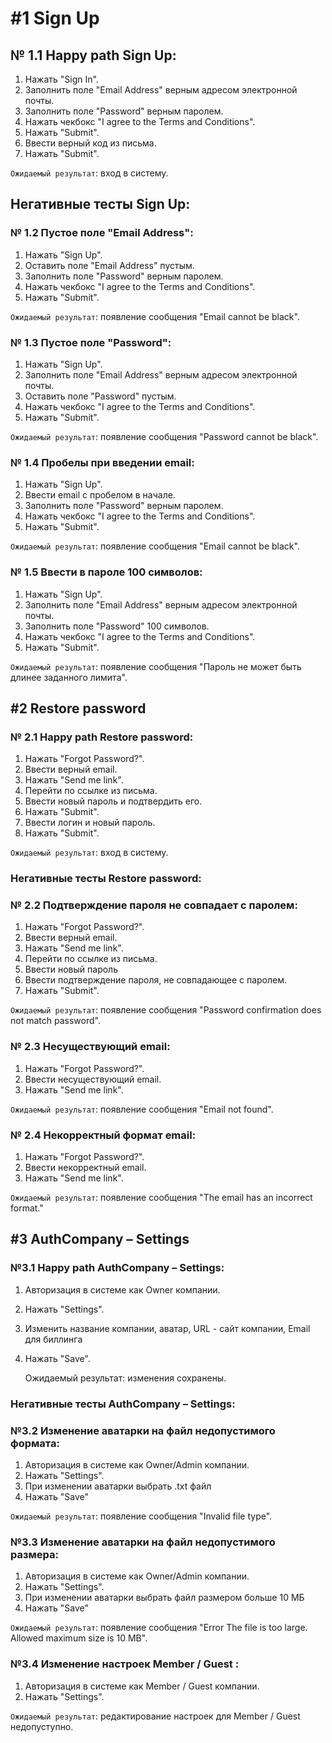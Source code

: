 # #1 Sign Up

## № 1.1 Happy path Sign Up: 

1. Нажать "Sign In".
2. Заполнить поле "Email Address" верным адресом электронной почты.
3. Заполнить поле "Password" верным паролем.
4. Нажать чекбокс "I agree to the Terms and Conditions".
5. Нажать "Submit".
6. Ввести верный код из письма.
7. Нажать "Submit".

`Ожидаемый результат`: вход в систему.

## Негативные тесты Sign Up:

### № 1.2 Пустое поле "Email Address":

1. Нажать "Sign Up".
2. Оставить поле "Email Address" пустым.
3. Заполнить поле "Password" верным паролем.
4. Нажать чекбокс "I agree to the Terms and Conditions".
5. Нажать "Submit".

`Ожидаемый результат`: появление сообщения "Email cannot be black".

### № 1.3 Пустое поле "Password":

1. Нажать "Sign Up".
2. Заполнить поле "Email Address" верным адресом электронной почты.
3. Оставить поле "Password" пустым.
4. Нажать чекбокс "I agree to the Terms and Conditions".
5. Нажать "Submit".

`Ожидаемый результат`: появление сообщения "Password cannot be black".

### № 1.4 Пробелы при введении email:

1. Нажать "Sign Up".
2. Ввести email с пробелом в начале.
3. Заполнить поле "Password" верным паролем.
4. Нажать чекбокс "I agree to the Terms and Conditions".
5. Нажать "Submit".

`Ожидаемый результат`: появление сообщения "Email cannot be black".

### № 1.5 Ввести в пароле 100 символов:

1. Нажать "Sign Up".
2. Заполнить поле "Email Address" верным адресом электронной почты.
3. Заполнить поле "Password"  100 символов.
4. Нажать чекбокс "I agree to the Terms and Conditions".
5. Нажать "Submit".

`Ожидаемый результат`: появление сообщения "Пароль не может быть длинее заданного лимита".    


## #2 Restore password

### № 2.1 Happy path Restore password:

1. Нажать "Forgot Password?".
2. Ввести верный email.
3. Нажать "Send me link".
4. Перейти по ссылке из письма.
5. Ввести новый пароль и подтвердить его.
6. Нажать "Submit".
7. Ввести логин и новый пароль.
8. Нажать "Submit".

`Ожидаемый результат`: вход в систему.

### Негативные тесты Restore password:

### № 2.2 Подтверждение пароля не совпадает с паролем:

1. Нажать "Forgot Password?".
2. Ввести верный email.
3. Нажать "Send me link".
4. Перейти по ссылке из письма.
5. Ввести новый пароль
6. Ввести подтверждение пароля, не совпадающее с паролем.
7. Нажать "Submit".

`Ожидаемый результат`: появление сообщения "Password confirmation does not match password".

### № 2.3 Несуществующий email:

1. Нажать "Forgot Password?".
2. Ввести несуществующий email.
3. Нажать "Send me link".

`Ожидаемый результат`: появление сообщения "Email not found".

### № 2.4 Некорректный формат email:

1. Нажать "Forgot Password?".
2. Ввести некорректный email.
3. Нажать "Send me link".

`Ожидаемый результат`: появление сообщения "The email has an incorrect format."

## #3 AuthCompany – Settings

### №3.1 Happy path AuthCompany – Settings:

1. Авторизация в системе как Owner компании.
2. Нажать "Settings".
3. Изменить название компании, аватар, URL - сайт компании, Email для биллинга
4. Нажать "Save".

    Ожидаемый результат: изменения сохранены.

### Негативные тесты AuthCompany – Settings:

### №3.2 Изменение аватарки на файл недопустимого формата:

1. Авторизация в системе как Owner/Admin компании.
2. Нажать "Settings".
3. При изменении аватарки выбрать .txt файл
4. Нажать "Save"

`Ожидаемый результат`: появление сообщения "Invalid file type".

### №3.3 Изменение аватарки на файл недопустимого размера:

1. Авторизация в системе как Owner/Admin компании.
2. Нажать "Settings".
3. При изменении аватарки выбрать файл размером больше 10 МБ
4. Нажать "Save"

`Ожидаемый результат`: появление сообщения "Error The file is too large. Allowed maximum size is 10 MB".

### №3.4 Изменение настроек Member / Guest :

1. Авторизация в системе как Member / Guest компании.
2. Нажать "Settings".

`Ожидаемый результат`: редактирование настроек для Member / Guest недопуступно.



